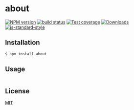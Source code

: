 # about
[![NPM version][npm-image]][npm-url]
[![build status][travis-image]][travis-url]
[![Test coverage][coveralls-image]][coveralls-url]
[![Downloads][downloads-image]][downloads-url]
[![js-standard-style][standard-image]][standard-url]

## Installation
```bash
$ npm install about
```

## Usage
```js

```

## License
[MIT](https://tldrlegal.com/license/mit-license)

[npm-image]: https://img.shields.io/npm/v/about.svg?style=flat-square
[npm-url]: https://npmjs.org/package/about
[travis-image]: https://img.shields.io/travis/yoshuawuyts/about.svg?style=flat-square
[travis-url]: https://travis-ci.org/yoshuawuyts/about
[coveralls-image]: https://img.shields.io/coveralls/yoshuawuyts/about.svg?style=flat-square
[coveralls-url]: https://coveralls.io/r/yoshuawuyts/about?branch=master
[downloads-image]: http://img.shields.io/npm/dm/about.svg?style=flat-square
[downloads-url]: https://npmjs.org/package/about
[standard-image]: https://img.shields.io/badge/code%20style-standard-brightgreen.svg?style=flat-square
[standard-url]: https://github.com/feross/standard
